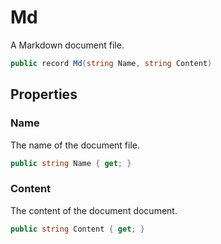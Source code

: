 # Md
A Markdown document file.

```cs
public record Md(string Name, string Content)
```

## Properties
### Name
The name of the document file.

```cs
public string Name { get; }
```

### Content
The content of the document document.

```cs
public string Content { get; }
```

